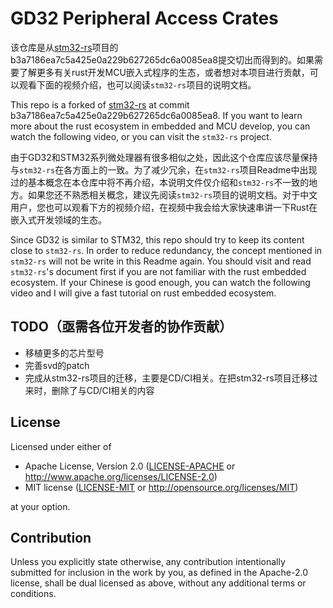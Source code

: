 

# GD32 Peripheral Access Crates

该仓库是从[stm32-rs](https://github.com/stm32-rs/stm32-rs)项目的b3a7186ea7c5a425e0a229b627265dc6a0085ea8提交切出而得到的。如果需要了解更多有关rust开发MCU嵌入式程序的生态，或者想对本项目进行贡献，可以观看下面的视频介绍，也可以阅读`stm32-rs`项目的说明文档。

This repo is a forked of [stm32-rs](https://github.com/stm32-rs/stm32-rs) at commit b3a7186ea7c5a425e0a229b627265dc6a0085ea8. If you want to learn more about the rust ecosystem in embedded and MCU develop, you can watch the following video, or you can visit the `stm32-rs` project.

由于GD32和STM32系列微处理器有很多相似之处，因此这个仓库应该尽量保持与`stm32-rs`在各方面上的一致。为了减少冗余，在`stm32-rs`项目Readme中出现过的基本概念在本仓库中将不再介绍，本说明文件仅介绍和`stm32-rs`不一致的地方。如果您还不熟悉相关概念，建议先阅读`stm32-rs`项目的说明文档。对于中文用户，您也可以观看下方的视频介绍，在视频中我会给大家快速串讲一下Rust在嵌入式开发领域的生态。

Since GD32 is similar to STM32, this repo should try to keep its content close to `stm32-rs`. In order to reduce redundancy, the concept mentioned in `stm32-rs` will not be write in this Readme again. You should visit and read `stm32-rs`'s document first if you are not familiar with the rust embedded ecosystem. If your Chinese is good enough, you can watch the following video and I will give a fast tutorial on rust embedded ecosystem.


## TODO（亟需各位开发者的协作贡献）
* 移植更多的芯片型号
* 完善svd的patch
* 完成从stm32-rs项目的迁移，主要是CD/CI相关。在把stm32-rs项目迁移过来时，删除了与CD/CI相关的内容



## License

Licensed under either of

- Apache License, Version 2.0 ([LICENSE-APACHE](LICENSE-APACHE) or http://www.apache.org/licenses/LICENSE-2.0)
- MIT license ([LICENSE-MIT](LICENSE-MIT) or http://opensource.org/licenses/MIT)

at your option.

## Contribution

Unless you explicitly state otherwise, any contribution intentionally submitted
for inclusion in the work by you, as defined in the Apache-2.0 license, shall be
dual licensed as above, without any additional terms or conditions.
